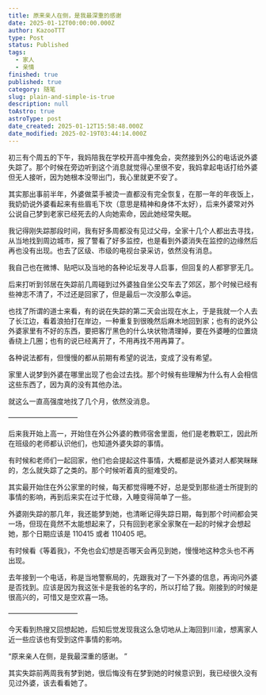 ```yaml
---
title: 原来亲人在侧，是我最深重的感谢
date: 2025-01-12T00:00:00.000Z
author: KazooTTT
type: Post
status: Published
tags:
  - 家人
  - 亲情
finished: true
published: true
category: 随笔
slug: plain-and-simple-is-true
description: null
toAstro: true
astroType: post
date_created: 2025-01-12T15:58:48.000Z
date_modified: 2025-02-19T03:44:14.000Z
---
```


初三有个周五的下午，我妈陪我在学校开高中推免会，突然接到外公的电话说外婆失踪了。那个时候在旁边听到这个消息就觉得心里很不安，我妈拿起电话打给外婆但无人接听，因为她根本没带出门，我心里就更不安了。

其实那出事前半年，外婆做菜手被烫一直都没有完全恢复，在那一年的年夜饭上，我奶奶说外婆看起来有些眉毛下坎（意思是精神和身体不太好），后来外婆常对外公说自己梦到老家已经死去的人向她索命，因此她经常失眠。

我记得刚失踪那段时间，我有好多周都没有见过父母，全家十几个人都出去寻找，从当地找到周边城市，报了警看了好多监控，也是看到外婆消失在监控的边缘然后再也没有出现。也去了区级、市级的电视台录采访，依然没有消息。

我自己也在微博、贴吧以及当地的各种论坛发寻人启事，但回复的人都寥寥无几。

后来打听到邻居在失踪前几周碰到过外婆独自坐公交车去了郊区，那个时候已经有些神志不清了，不过还是回家了，但是最后一次没那么幸运。

也找了所谓的道士来看，有的说在失踪的第二天会出现在水上，于是我就一个人去了长江边，看着浪拍打在岸边，一种重复到很晚然后麻木地回到家；也有的说外公外婆家里有不好的东西，要把客厅黑色的什么块状物清理掉，要在外婆睡的位置烧香绕上几圈；也有的说已经离开了，不用再找不用再算了。

各种说法都有，但慢慢的都从前期有希望的说法，变成了没有希望。

家里人说梦到外婆在哪里出现了也会过去找。那个时候有些理解为什么有人会相信这些东西了，因为真的没有其他办法。

就这么一直高强度地找了几个月，依然没消息。

——————————

后来我开始上高一，开始住在外公外婆的教师宿舍里面，他们是老教职工，因此所在班级的老师都认识他们，也知道外婆失踪的事情。

有时候和老师们一起回家，他们也会提起这件事情，大概都是说外婆对人都笑眯眯的，怎么就失踪了之类的。那个时候听着真的挺难受的。

其实最开始住在外公家里的时候，每天都觉得睡不好，总是受到那些道士所提到的事情的影响，再到后来实在过于忙碌，入睡变得简单了一些。

外婆刚失踪的那几年，我还能梦到她，也清晰记得失踪日期，每到那个时间都会哭一场，但现在竟然不太能想起来了，只有回到老家全家聚在一起的时候才会想起她，那个日期应该是 110415 或者 110405 吧。

有时候看《等着我》，不免也会幻想是否哪天会再见到她，慢慢地这种念头也不再出现。

去年接到一个电话，称是当地警察局的，先跟我对了一下外婆的信息，再询问外婆是否找到。应该是因为我这张卡是我爸的名字的，所以打给了我。刚接到的时候是很高兴的，可惜又是空欢喜一场。

——————————

今天看到热搜又回想起她，后知后觉发现我这么急切地从上海回到川渝，想离家人近一些应该也有受到这件事情的影响。

“原来亲人在侧，是我最深重的感谢。 ”

其实失踪前两周我有梦到她，很后悔没有在梦到她的时候意识到，我已经很久没有见过外婆，该去看看她了。
